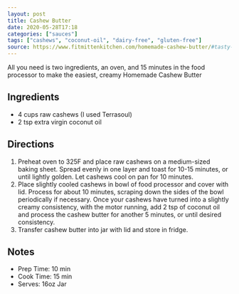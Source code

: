 ```yaml
---
layout: post
title: Cashew Butter
date: 2020-05-28T17:18
categories: ["sauces"]
tags: ["cashews", "coconut-oil", "dairy-free", "gluten-free"]
source: https://www.fitmittenkitchen.com/homemade-cashew-butter/#tasty-recipes-12743
---
```


All you need is two ingredients, an oven, and 15 minutes in the food processor to make the easiest, creamy Homemade Cashew Butter

## Ingredients

- 4 cups raw cashews (I used Terrasoul)
- 2 tsp extra virgin coconut oil

## Directions

1. Preheat oven to 325F and place raw cashews on a medium-sized baking sheet. Spread evenly in one layer and toast for 10-15 minutes, or until lightly golden. Let cashews cool on pan for 10 minutes.
2. Place slightly cooled cashews in bowl of food processor and cover with lid. Process for about 10 minutes, scraping down the sides of the bowl periodically if necessary. Once your cashews have turned into a slightly creamy consistency, with the motor running, add 2 tsp of coconut oil and process the cashew butter for another 5 minutes, or until desired consistency.
3. Transfer cashew butter into jar with lid and store in fridge.

## Notes

- Prep Time: 10 min 
- Cook Time: 15 min
- Serves: 16oz Jar
